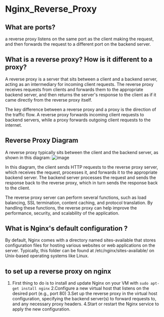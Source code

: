 # Nginx_Reverse_Proxy
## What are ports?
a reverse proxy listens on the same port as the client making the request, and then forwards the request to a different port on the backend server.

## What is a reverse proxy? How is it different to a proxy?
A reverse proxy is a server that sits between a client and a backend server, acting as an intermediary for incoming client requests. 
The reverse proxy receives requests from clients and forwards them to the appropriate backend server, and then returns the server's response to the client as if it came directly from the reverse proxy itself.

The key difference between a reverse proxy and a proxy is the direction of the traffic flow. 
A reverse proxy forwards incoming client requests to backend servers, while a proxy forwards outgoing client requests to the internet.

## Reverse Proxy Diagram
A reverse proxy typically sits between the client and the backend server, as shown in this diagram:
![image](https://user-images.githubusercontent.com/129948378/232846048-126cd173-abf9-48f0-8344-9721a5853659.png)

In this diagram, the client sends HTTP requests to the reverse proxy server, which receives the request, processes it, and forwards it to the appropriate backend server. 
The backend server processes the request and sends the response back to the reverse proxy, which in turn sends the response back to the client.

The reverse proxy server can perform several functions, such as load balancing, SSL termination, content caching, and protocol translation. 
By handling these functions, the reverse proxy can help improve the performance, security, and scalability of the application.

## What is Nginx's default configuration ?
By default, Nginx comes with a directory named sites-available that stores configuration files for hosting various websites or web applications on the server. Typically, this folder can be found at /etc/nginx/sites-available/ on Unix-based operating systems like Linux.

## to set up a reverse proxy on nginx

1. First thing to do is to install and update Nginx on your VM with `sudo apt-get install nginx`
2.Configure a new virtual host that listens on the desired port (e.g., port 80)
3.Set up the reverse proxy in the virtual host configuration, specifying the backend server(s) to forward requests to, and any necessary proxy headers.
4.Start or restart the Nginx service to apply the new configuration.
